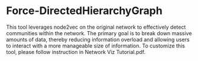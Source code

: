 # Force-DirectedHierarchyGraph
This tool leverages node2vec on the original network to effectively detect communities within the network. The primary goal is to break down massive amounts of data, thereby reducing information overload and allowing users to interact with a more manageable size of information.
To customize this tool, please follow instruction in Network Viz Tutorial.pdf.
